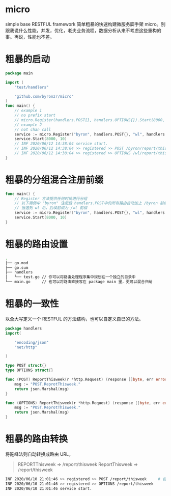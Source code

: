 # micro
simple base RESTFUL framework
简单粗暴的快速构建微服务脚手架 micro。别跟我说什么性能，并发，优化，老夫业务流程，数据分析从来不考虑这些重构的事。再说，性能也不差。

# 粗暴的启动

```go
package main

import (
	"test/handlers"

	"github.com/byronzr/micro"
)
func main() {
	// example 1
	// no prefix start
	// micro.Register(handlers.POST{}, handlers.OPTIONS{}).Start(8000, 10)
	// example 2
	// not chan call
	service := micro.Register("byron", handlers.POST{}, "wl", handlers.OPTIONS{}) // must be first
	service.Start(8000, 10)
	// INF 2020/06/12 14:38:04 service start.
	// INF 2020/06/12 14:38:04 >> registered >> POST /byron/report/thisweek
	// INF 2020/06/12 14:38:04 >> registered >> OPTIONS /wl/report/this/week
}
```
# 粗暴的分组混合注册前缀
```go
func main() {
    // Register 方法提供任何时候进行分组
    // 以下用例中 "byron" 注册后 handlers.POST中的所有路由自动加上 /byron 前缀
    // 当遇到 wl 后，后续前缀为 /wl 前缀
	service := micro.Register("byron", handlers.POST{}, "wl", handlers.OPTIONS{}) // must be first
	service.Start(8000, 10)
}
```

# 粗暴的路由设置

```bash
.
├── go.mod
├── go.sum
├── handlers
│   └── test.go // 你可以将路由处理程序集中规划在一个独立的目录中
└── main.go     // 也可以将路由直接写在 package main 里，更可以混合归纳
```

# 粗暴的一致性

以全大写定义一个 RESTFUL 的方法结构，也可以自定义自已的方法。

```go
package handlers
import(

	"encoding/json"
	"net/http"

)

type POST struct{}
type OPTIONS struct{}

func (POST) ReportThisweek(r *http.Request) (response []byte, err error) {
	msg := "POST.ReprotThisweek."
	return json.Marshal(msg)
}

func (OPTIONS) ReportThisweek(r *http.Request) (response []byte, err error) {
	msg := "POST.ReprotThisweek."
	return json.Marshal(msg)
}
```

# 粗暴的路由转换
将驼峰法则自动转换成路由 URL。
> REPORTThisweek => /report/thisweek
> ReportThisweek => /report/thisweek
```bash
INF 2020/06/10 21:01:46 >> registered >> POST /report/thisweek     # 自动将 ReportThisweek 首字母大写位置添加左竖线
INF 2020/06/10 21:01:46 >> registered >> OPTIONS /report/thisweek
INF 2020/06/10 21:01:46 service start.
```
